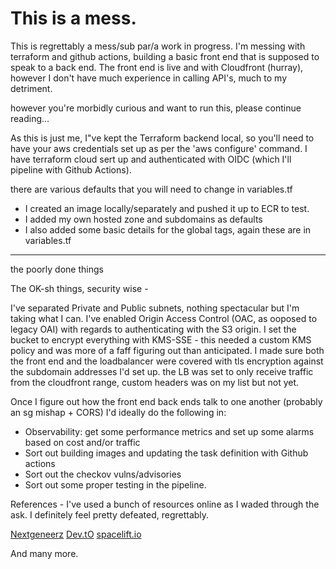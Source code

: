 # This is a mess.

This is regrettably a mess/sub par/a work in progress. I'm messing with terraform and github actions, building a basic front end that is supposed to speak to a back end. The front end is live and with Cloudfront (hurray), however I don't have much experience in calling API's, much to my detriment.


however you're morbidly curious and want to run this, please continue reading...

As this is just me, I"ve kept the Terraform backend local, so you'll need to have your aws credentials set up as per the 'aws configure' command. I have terraform cloud sert up and authenticated with OIDC (which I'll pipeline with Github Actions).

there are various defaults that you will need to change in variables.tf

- I created an image locally/separately and pushed it up to ECR to test.
- I added my own hosted zone and subdomains as defaults
- I also added some basic details for the global tags, again these are in variables.tf

---------------------------------------
the poorly done things


The OK-sh things, security wise -

I've separated Private and Public subnets, nothing spectacular but I'm taking what I can.
I've enabled Origin Access Control (OAC, as ooposed to legacy OAI) with regards to authenticating with the S3 origin. I set the bucket to encrypt everything with KMS-SSE - this needed a custom KMS policy and was more of a faff figuring out than anticipated.
I made sure both the front end and the loadbalancer were covered with tls encryption against the subdomain addresses I'd set up.
the LB was set to only receive traffic from the cloudfront range, custom headers was on my list but not yet.

Once I figure out how the front end back ends talk to one another (probably an sg mishap + CORS) I'd ideally do the following in:

- Observability: get some performance metrics and set up some alarms based on cost and/or traffic
- Sort out building images and updating the task definition with Github actions
- Sort out the checkov vulns/advisories
- Sort out some proper testing in the pipeline.

References - I've used a bunch of resources online as I waded through the ask. I definitely feel pretty defeated, regrettably.

[Nextgeneerz](https://github.com/nexgeneerz/aws-scenario-ecs-ec2/tree/main)
[Dev.tO](https://dev.to/)
[spacelift.io](https://spacelift.io/)

And many more.
